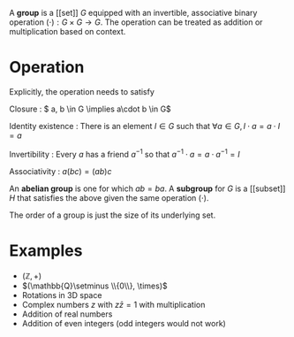 A **group** is a [[set]] $G$ equipped with an invertible, associative binary operation $(\cdot): G \times G \to G$. The operation can be treated as addition or multiplication based on context.

# Operation

Explicitly, the operation needs to satisfy

Closure
: $ a, b \in G \implies a\cdot b \in G$

Identity existence
: There is an element $I \in G$ such that $\forall a \in G, I \cdot a= a \cdot I = a$

Invertibility
: Every $a$ has a friend $a^{-1}$ so that $a^{-1}\cdot a = a \cdot a^{-1} = I$

Associativity
: $a(bc)=(ab)c$

An **abelian group** is one for which $ab=ba$. A **subgroup** for $G$ is a [[subset]] $H$ that satisfies the above given the same operation $(\cdot)$.

The order of a group is just the size of its underlying set.

# Examples

- $(\mathbb{Z}, +)$
- $(\mathbb{Q}\setminus \\{0\\}, \times)$
- Rotations in 3D space
- Complex numbers $z$ with $z\bar{z}=1$ with multiplication
- Addition of real numbers
- Addition of even integers (odd integers would not work)
